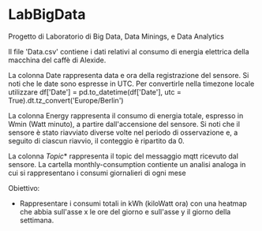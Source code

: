 # LabBigData

Progetto di Laboratorio di Big Data, Data Minings, e Data Analytics

Il file 'Data.csv' contiene i dati relativi al consumo di energia elettrica della macchina del caffè di Alexide.

La colonna Date rappresenta data e ora della registrazione del sensore. Si noti che le date sono espresse in UTC. Per convertirle nella timezone locale utilizzare
df['Date'] = pd.to_datetime(df['Date'], utc = True).dt.tz_convert('Europe/Berlin')

La colonna Energy rappresenta il consumo di energia totale, espresso in Wmin (Watt minuto), a partire dall'accensione del sensore. Si noti che il sensore è stato riavviato diverse volte nel periodo di osservazione e, a seguito di ciascun riavvio, il conteggio è ripartito da 0.

La colonna *Topic** rappresenta il topic del messaggio mqtt ricevuto dal sensore.
La cartella monthly-consumption contiente un analisi analoga in cui si rappresentano i consumi giornalieri di ogni mese

Obiettivo:
  - Rappresentare i consumi totali in kWh (kiloWatt ora) con una heatmap che abbia sull'asse x le ore del giorno e sull'asse y il giorno della settimana.
